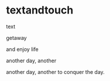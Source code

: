 # textandtouch
text

getaway

and enjoy life

another day, another

another day, another to conquer the day.
